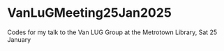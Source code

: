 # VanLuGMeeting25Jan2025
Codes for my talk to the Van LUG Group at the Metrotown Library, Sat 25 January
